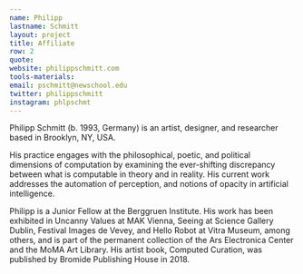 ```yaml
---
name: Philipp
lastname: Schmitt
layout: project
title: Affiliate
row: 2
quote:
website: philippschmitt.com 
tools-materials:
email: pschmitt@newschool.edu
twitter: philippschmitt
instagram: phlpschmt
---
```

Philipp Schmitt (b. 1993, Germany) is an artist, designer, and researcher based in Brooklyn, NY, USA.

His practice engages with the philosophical, poetic, and political dimensions of computation by examining the ever-shifting discrepancy between what is computable in theory and in reality. His current work addresses the automation of perception, and notions of opacity in artificial intelligence.

Philipp is a Junior Fellow at the Berggruen Institute. His work has been exhibited in Uncanny Values at MAK Vienna, Seeing at Science Gallery Dublin, Festival Images de Vevey, and Hello Robot at Vitra Museum, among others, and is part of the permanent collection of the Ars Electronica Center and the MoMA Art Library. His artist book, Computed Curation, was published by Bromide Publishing House in 2018.
